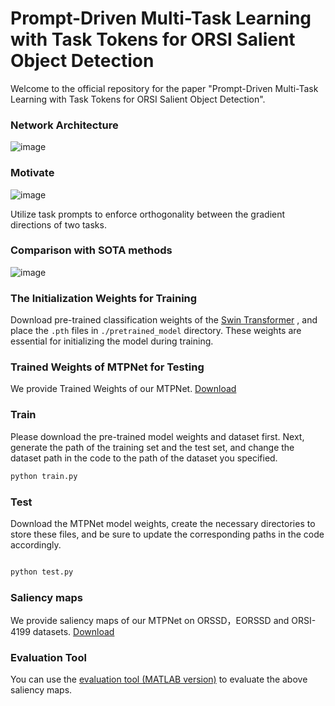 # Prompt-Driven Multi-Task Learning with Task Tokens for ORSI Salient Object Detection

Welcome to the official repository for the paper "Prompt-Driven Multi-Task Learning with Task Tokens for ORSI Salient Object Detection".

### Network Architecture

![image](https://huggingface.co/JXUST317/MTPNet/resolve/main/assets/MTPNet.png)

### Motivate
![image](https://huggingface.co/JXUST317/MTPNet/resolve/main/assets/g.png)

Utilize task prompts to enforce orthogonality between the gradient directions of two tasks.

### Comparison with SOTA methods
![image](https://huggingface.co/JXUST317/MTPNet/resolve/main/assets/table.png)

### The Initialization Weights for Training
Download pre-trained classification weights of the [Swin Transformer](https://github.com/SwinTransformer/storage/releases/download/v1.0.0/swin_tiny_patch4_window7_224.pth) , and place the ` .pth ` files in ` ./pretrained_model ` directory. These weights are essential for initializing the model during training.

### Trained Weights of MTPNet for Testing
We provide Trained Weights of our MTPNet.
[Download](https://pan.baidu.com/s/1It1POLIDvCxVIaY0i7aSuw&pwd=axtm)

### Train
Please download the pre-trained model weights and dataset first. Next, generate the path of the training set and the test set, and change the dataset path in the code to the path of the dataset you specified.

~~~python
python train.py
~~~

### Test
Download the MTPNet model weights, create the necessary directories to store these files, and be sure to update the corresponding paths in the code accordingly. 

~~~python

python test.py

~~~

### Saliency maps
We provide saliency maps of our MTPNet on ORSSD，EORSSD and ORSI-4199 datasets.
[Download](https://pan.baidu.com/s/1HmODLC5U-iUHu8LAz4Z1Mg&pwd=gfs9)

### Evaluation Tool
You can use the [evaluation tool (MATLAB version)](https://github.com/MathLee/MatlabEvaluationTools) to evaluate the above saliency maps.
